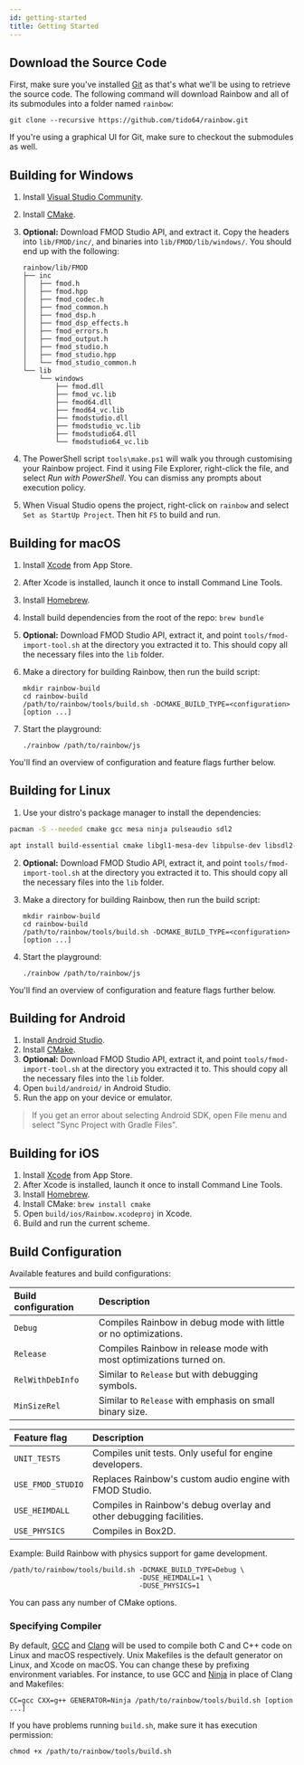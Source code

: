 ```yaml
---
id: getting-started
title: Getting Started
---
```


## Download the Source Code

First, make sure you've installed [Git](https://git-scm.com/downloads) as that's
what we'll be using to retrieve the source code. The following command will
download Rainbow and all of its submodules into a folder named `rainbow`:

`git clone --recursive https://github.com/tido64/rainbow.git`

If you're using a graphical UI for Git, make sure to checkout the submodules as
well.

## Building for Windows

1. Install [Visual Studio Community](https://www.visualstudio.com/vs/community/).

2. Install [CMake](https://cmake.org/download/).

3. **Optional:** Download FMOD Studio API, and extract it. Copy the headers into
   `lib/FMOD/inc/`, and binaries into `lib/FMOD/lib/windows/`. You should end up
   with the following:

    ```shell
    rainbow/lib/FMOD
    ├── inc
    │   ├── fmod.h
    │   ├── fmod.hpp
    │   ├── fmod_codec.h
    │   ├── fmod_common.h
    │   ├── fmod_dsp.h
    │   ├── fmod_dsp_effects.h
    │   ├── fmod_errors.h
    │   ├── fmod_output.h
    │   ├── fmod_studio.h
    │   ├── fmod_studio.hpp
    │   └── fmod_studio_common.h
    └── lib
        └── windows
            ├── fmod.dll
            ├── fmod_vc.lib
            ├── fmod64.dll
            ├── fmod64_vc.lib
            ├── fmodstudio.dll
            ├── fmodstudio_vc.lib
            ├── fmodstudio64.dll
            └── fmodstudio64_vc.lib
    ```

4. The PowerShell script `tools\make.ps1` will walk you through customising your
   Rainbow project. Find it using File Explorer, right-click the file, and
   select _Run with PowerShell_. You can dismiss any prompts about execution
   policy.

5. When Visual Studio opens the project, right-click on `rainbow` and select
   `Set as StartUp Project`. Then hit `F5` to build and run.

## Building for macOS

1. Install [Xcode](https://itunes.apple.com/app/xcode/id497799835?mt=12) from App Store.

2. After Xcode is installed, launch it once to install Command Line Tools.

3. Install [Homebrew](https://brew.sh/).

4. Install build dependencies from the root of the repo: `brew bundle`

5. **Optional:** Download FMOD Studio API, extract it, and point
   `tools/fmod-import-tool.sh` at the directory you extracted it to. This should
   copy all the necessary files into the `lib` folder.

6. Make a directory for building Rainbow, then run the build script:

    ```shell
    mkdir rainbow-build
    cd rainbow-build
    /path/to/rainbow/tools/build.sh -DCMAKE_BUILD_TYPE=<configuration> [option ...]
    ```

7. Start the playground:

    ```shell
    ./rainbow /path/to/rainbow/js
    ```

You'll find an overview of configuration and feature flags further below.

## Building for Linux

1. Use your distro's package manager to install the dependencies:

<!--DOCUSAURUS_CODE_TABS-->

<!-- ArchLinux -->
```bash
pacman -S --needed cmake gcc mesa ninja pulseaudio sdl2
```

<!-- Debian/Ubuntu -->
```bash
apt install build-essential cmake libgl1-mesa-dev libpulse-dev libsdl2-dev ninja-build pkg-config pulseaudio
```

<!--END_DOCUSAURUS_CODE_TABS-->

2. **Optional:** Download FMOD Studio API, extract it, and point
   `tools/fmod-import-tool.sh` at the directory you extracted it to. This should
   copy all the necessary files into the `lib` folder.

3. Make a directory for building Rainbow, then run the build script:

    ```shell
    mkdir rainbow-build
    cd rainbow-build
    /path/to/rainbow/tools/build.sh -DCMAKE_BUILD_TYPE=<configuration> [option ...]
    ```

4. Start the playground:

    ```shell
    ./rainbow /path/to/rainbow/js
    ```

You'll find an overview of configuration and feature flags further below.

## Building for Android

1. Install [Android Studio](https://developer.android.com/studio/).
2. Install [CMake](https://cmake.org/).
3. **Optional:** Download FMOD Studio API, extract it, and point
   `tools/fmod-import-tool.sh` at the directory you extracted it to. This should
   copy all the necessary files into the `lib` folder.
4. Open `build/android/` in Android Studio.
5. Run the app on your device or emulator.

> If you get an error about selecting Android SDK, open File menu and select
> "Sync Project with Gradle Files".

## Building for iOS

1. Install [Xcode](https://itunes.apple.com/app/xcode/id497799835?mt=12) from App Store.
2. After Xcode is installed, launch it once to install Command Line Tools.
3. Install [Homebrew](https://brew.sh/).
4. Install CMake: `brew install cmake`
5. Open `build/ios/Rainbow.xcodeproj` in Xcode.
6. Build and run the current scheme.

## Build Configuration

Available features and build configurations:

| Build configuration | Description                                                         |
|:--------------------|:--------------------------------------------------------------------|
| `Debug`             | Compiles Rainbow in debug mode with little or no optimizations.     |
| `Release`           | Compiles Rainbow in release mode with most optimizations turned on. |
| `RelWithDebInfo`    | Similar to `Release` but with debugging symbols.                    |
| `MinSizeRel`        | Similar to `Release` with emphasis on small binary size.            |

| Feature flag      | Description                                                         |
|:------------------|:--------------------------------------------------------------------|
| `UNIT_TESTS`      | Compiles unit tests. Only useful for engine developers.             |
| `USE_FMOD_STUDIO` | Replaces Rainbow's custom audio engine with FMOD Studio.            |
| `USE_HEIMDALL`    | Compiles in Rainbow's debug overlay and other debugging facilities. |
| `USE_PHYSICS`     | Compiles in Box2D.                                                  |

Example: Build Rainbow with physics support for game development.

```shell
/path/to/rainbow/tools/build.sh -DCMAKE_BUILD_TYPE=Debug \
                                -DUSE_HEIMDALL=1 \
                                -DUSE_PHYSICS=1
```

You can pass any number of CMake options.

### Specifying Compiler

By default, [GCC](https://gcc.gnu.org/) and [Clang](https://clang.llvm.org/)
will be used to compile both C and C++ code on Linux and macOS respectively.
Unix Makefiles is the default generator on Linux, and Xcode on macOS. You can
change these by prefixing environment variables. For instance, to use GCC and
[Ninja](https://ninja-build.org/) in place of Clang and Makefiles:

`CC=gcc CXX=g++ GENERATOR=Ninja /path/to/rainbow/tools/build.sh [option ...]`

If you have problems running `build.sh`, make sure it has execution permission:

`chmod +x /path/to/rainbow/tools/build.sh`
